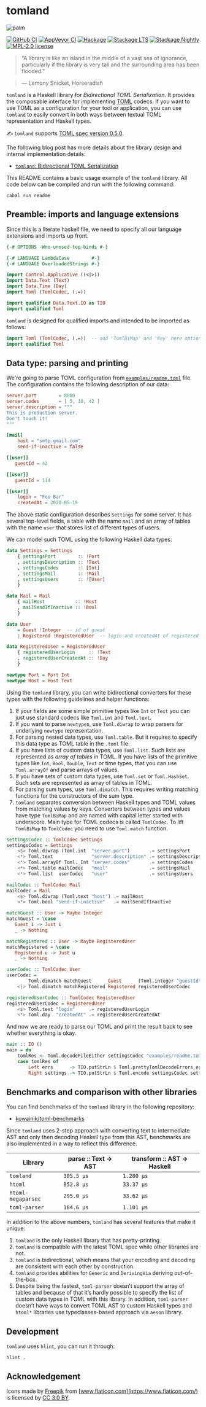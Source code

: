 # tomland

![palm](https://user-images.githubusercontent.com/4276606/51088259-7a777000-176e-11e9-9d76-6be4023c0ac3.png)

[![GitHub CI](https://github.com/kowainik/tomland/workflows/CI/badge.svg)](https://github.com/kowainik/tomland/actions)
[![AppVeyor CI](https://ci.appveyor.com/api/projects/status/github/kowainik/tomland?branch=main&svg=true)](https://ci.appveyor.com/project/kowainik/tomland)
[![Hackage](https://img.shields.io/hackage/v/tomland.svg?logo=haskell)](https://hackage.haskell.org/package/tomland)
[![Stackage LTS](http://stackage.org/package/tomland/badge/lts)](http://stackage.org/lts/package/tomland)
[![Stackage Nightly](http://stackage.org/package/tomland/badge/nightly)](http://stackage.org/nightly/package/tomland)
[![MPL-2.0 license](https://img.shields.io/badge/license-MPL--2.0-blue.svg)](https://github.com/kowainik/tomland/blob/main/LICENSE)

> “A library is like an island in the middle of a vast sea of ignorance,
> particularly if the library is very tall and the surrounding area has been
> flooded.”

> ― Lemony Snicket, Horseradish

`tomland` is a Haskell library for _Bidirectional TOML
Serialization_. It provides the composable interface for implementing
[TOML](https://github.com/toml-lang/toml) codecs. If you want to use
TOML as a configuration for your tool or application, you can use
`tomland` to easily convert in both ways between textual TOML
representation and Haskell types.

✍️ `tomland` supports [TOML spec version 0.5.0](https://github.com/toml-lang/toml/wiki#v050-compliant).

The following blog post has more details about the library design and
internal implementation details:

* [`tomland`: Bidirectional TOML Serialization](https://kowainik.github.io/posts/2019-01-14-tomland)

This README contains a basic usage example of the `tomland` library. All code
below can be compiled and run with the following command:

```
cabal run readme
```

## Preamble: imports and language extensions

Since this is a literate haskell file, we need to specify all our language
extensions and imports up front.

```haskell
{-# OPTIONS -Wno-unused-top-binds #-}

{-# LANGUAGE LambdaCase        #-}
{-# LANGUAGE OverloadedStrings #-}

import Control.Applicative ((<|>))
import Data.Text (Text)
import Data.Time (Day)
import Toml (TomlCodec, (.=))

import qualified Data.Text.IO as TIO
import qualified Toml
```

`tomland` is designed for qualified imports and intended to be imported
as follows:

```haskell ignore
import Toml (TomlCodec, (.=))  -- add 'TomlBiMap' and 'Key' here optionally
import qualified Toml
```

## Data type: parsing and printing

We're going to parse TOML configuration from
[`examples/readme.toml`](examples/readme.toml) file. The configuration
contains the following description of our data:

```toml
server.port        = 8080
server.codes       = [ 5, 10, 42 ]
server.description = """
This is production server.
Don't touch it!
"""

[mail]
    host = "smtp.gmail.com"
    send-if-inactive = false

[[user]]
   guestId = 42

[[user]]
   guestId = 114

[[user]]
    login = "Foo Bar"
    createdAt = 2020-05-19
```

The above static configuration describes `Settings` for some
server. It has several top-level fields, a table with the name `mail`
and an array of tables with the name `user` that stores list of
different types of users.

We can model such TOML using the following Haskell data types:

```haskell
data Settings = Settings
    { settingsPort        :: !Port
    , settingsDescription :: !Text
    , settingsCodes       :: [Int]
    , settingsMail        :: !Mail
    , settingsUsers       :: ![User]
    }

data Mail = Mail
    { mailHost           :: !Host
    , mailSendIfInactive :: !Bool
    }

data User
    = Guest !Integer  -- id of guest
    | Registered !RegisteredUser  -- login and createdAt of registered user

data RegisteredUser = RegisteredUser
    { registeredUserLogin     :: !Text
    , registeredUserCreatedAt :: !Day
    }

newtype Port = Port Int
newtype Host = Host Text
```

Using the `tomland` library, you can write bidirectional converters for these types
with the following guidelines and helper functions:

1. If your fields are some simple primitive types like `Int` or `Text` you can just
   use standard codecs like `Toml.int` and `Toml.text`.
2. If you want to parse `newtype`s, use `Toml.diwrap` to wrap parsers for
   underlying `newtype` representation.
3. For parsing nested data types, use `Toml.table`. But it requires to specify
   this data type as TOML table in the `.toml` file.
4. If you have lists of custom data types, use `Toml.list`. Such lists are
   represented as _array of tables_ in TOML. If you have lists of the primitive types
   like `Int`, `Bool`, `Double`, `Text` or time types, that you can use
   `Toml.arrayOf` and parse arrays of values.
5. If you have sets of custom data types, use `Toml.set` or `Toml.HashSet`. Such
   sets are represented as array of tables in TOML.
6. For parsing sum types, use `Toml.dimatch`. This requires writing matching functions
   for the constructors of the sum type.
7. `tomland` separates conversion between Haskell types and TOML values from
   matching values by keys. Converters between types and values have type
   `TomlBiMap` and are named with capital letter started with underscore. Main
   type for TOML codecs is called `TomlCodec`. To lift `TomlBiMap` to
   `TomlCodec` you need to use `Toml.match` function.

```haskell
settingsCodec :: TomlCodec Settings
settingsCodec = Settings
    <$> Toml.diwrap (Toml.int  "server.port")       .= settingsPort
    <*> Toml.text              "server.description" .= settingsDescription
    <*> Toml.arrayOf Toml._Int "server.codes"       .= settingsCodes
    <*> Toml.table mailCodec   "mail"               .= settingsMail
    <*> Toml.list  userCodec   "user"               .= settingsUsers

mailCodec :: TomlCodec Mail
mailCodec = Mail
    <$> Toml.diwrap (Toml.text "host") .= mailHost
    <*> Toml.bool "send-if-inactive"   .= mailSendIfInactive

matchGuest :: User -> Maybe Integer
matchGuest = \case
   Guest i -> Just i
   _ -> Nothing

matchRegistered :: User -> Maybe RegisteredUser
matchRegistered = \case
   Registered u -> Just u
   _ -> Nothing

userCodec :: TomlCodec User
userCodec =
        Toml.dimatch matchGuest      Guest      (Toml.integer "guestId")
    <|> Toml.dimatch matchRegistered Registered registeredUserCodec

registeredUserCodec :: TomlCodec RegisteredUser
registeredUserCodec = RegisteredUser
    <$> Toml.text "login"     .= registeredUserLogin
    <*> Toml.day  "createdAt" .= registeredUserCreatedAt
```

And now we are ready to parse our TOML and print the result back to see whether
everything is okay.

```haskell
main :: IO ()
main = do
    tomlRes <- Toml.decodeFileEither settingsCodec "examples/readme.toml"
    case tomlRes of
        Left errs      -> TIO.putStrLn $ Toml.prettyTomlDecodeErrors errs
        Right settings -> TIO.putStrLn $ Toml.encode settingsCodec settings
```

## Benchmarks and comparison with other libraries

You can find benchmarks of the `tomland` library in the following repository:

* [kowainik/toml-benchmarks](https://github.com/kowainik/toml-benchmarks)

Since `tomland` uses 2-step approach with converting text to
intermediate AST and only then decoding Haskell type from this AST,
benchmarks are also implemented in a way to reflect this difference.

| Library            | parse :: Text -> AST | transform :: AST -> Haskell |
|--------------------|----------------------|-----------------------------|
| `tomland`          | `305.5 μs`           | `1.280 μs`                  |
| `htoml`            | `852.8 μs`           | `33.37 μs`                  |
| `htoml-megaparsec` | `295.0 μs`           | `33.62 μs`                  |
| `toml-parser`      | `164.6 μs`           | `1.101 μs`                  |

In addition to the above numbers, `tomland` has several features that
make it unique:

1. `tomland` is the only Haskell library that has pretty-printing.
2. `tomland` is compatible with the latest TOML spec while other libraries are not.
3. `tomland` is bidirectional, which means that your encoding and
   decoding are consistent with each other by construction.
4. `tomland` provides abilities for `Generic` and `DerivingVia`
   deriving out-of-the-box.
5. Despite being the fastest, `toml-parser` doesn’t support the array
   of tables and because of that it’s hardly possible to specify the list
   of custom data types in TOML with this library. In addition,
   `toml-parser` doesn’t have ways to convert TOML AST to custom
   Haskell types and `htoml*` libraries use typeclasses-based approach
   via `aeson` library.

## Development

`tomland` uses `hlint`, you can run it through:

```
hlint .
```

## Acknowledgement

Icons made by [Freepik](http://www.freepik.com) from [www.flaticon.com](https://www.flaticon.com/) is licensed by [CC 3.0 BY](http://creativecommons.org/licenses/by/3.0/).
